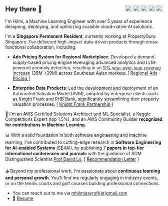 <h2> 
  Hey there 👋
  <a href="https://vbr.nathanchung.dev/badge?page_id=mhilmiasyrofi.mhilmiasyrofi&style=for-the-badge&logo=Github">
    <img align="right" height="22px" src="https://vbr.nathanchung.dev/badge?page_id=mhilmiasyrofi.mhilmiasyrofi&style=for-the-badge&logo=Github" />
  </a>
  <a href="https://scholar.google.com/citations?hl=en&gmla=AHoSzlVjlJfs9P5F7daxNp8ox9wq_Q8KX_J9v7JKRxiSyoHyzck5IJ-ymOODTLiaDxOzn2jiYqA6uSFGDfCuk63g7swb&user=6F-76moAAAAJ">
    <img align="right" height="20px" src="https://upload.wikimedia.org/wikipedia/commons/2/28/Google_Scholar_logo.png" />
  </a>
  <a href="https://leetcode.com/mhilmiasyrofi/">
    <img align="right" height="22px" src="https://upload.wikimedia.org/wikipedia/commons/0/0a/LeetCode_Logo_black_with_text.svg" />
  </a>
  <a href="https://www.kaggle.com/mhilmiasyrofi">
    <img align="right" height="22px" src="https://upload.wikimedia.org/wikipedia/commons/7/7c/Kaggle_logo.png" />
  </a>
  <a href="https://www.linkedin.com/in/mhilmiasyrofi/">
    <img align="right" height="22px" src="https://upload.wikimedia.org/wikipedia/commons/0/01/LinkedIn_Logo.svg" />
  </a>
</h2>

I'm Hilmi, a Machine Learning Engineer with over 5 years of experience designing, deploying, and optimizing scalable cloud-native AI solutions.

I'm a 𝐒𝐢𝐧𝐠𝐚𝐩𝐨𝐫𝐞 𝐏𝐞𝐫𝐦𝐚𝐧𝐞𝐧𝐭 𝐑𝐞𝐬𝐢𝐝𝐞𝐧𝐭, currently working at PropertyGuru Singapore. I’ve delivered high-impact data-driven products through cross-functional collaboration, including:

- 𝐀𝐝𝐬 𝐏𝐫𝐢𝐜𝐢𝐧𝐠 𝐒𝐲𝐬𝐭𝐞𝐦 𝐟𝐨𝐫 𝐑𝐞𝐠𝐢𝐨𝐧𝐚𝐥 𝐌𝐚𝐫𝐤𝐞𝐭𝐩𝐥𝐚𝐜𝐞: Developed a demand-supply-based pricing engine leveraging advanced analytics and LLM-powered anomaly detection, resulting in an [11% year-over-year revenue increase](https://www.propertygurugroup.com/newsroom/propertyguru-reports-second-quarter-2024-results/#:~:text=Marketplaces%20revenues%20increased%2011%25%20year%20over%20year) ($35M→$39M) across Southeast Asian markets. [ [ Regional Ads Pricing ](https://www.linkedin.com/posts/mhilmiasyrofi_createwhatsnext-wearegurus-activity-7246466001024794624-JoZF/) ]

- 𝐄𝐧𝐭𝐞𝐫𝐩𝐫𝐢𝐬𝐞 𝐃𝐚𝐭𝐚 𝐏𝐫𝐨𝐝𝐮𝐜𝐭𝐬: Led the development and deployment of an Automated Valuation Model (AVM), adopted by enterprise clients such as Knight Frank and RHB Bank, significantly streamlining their property valuation processes. [ [Knight Frank Partnership](https://www.linkedin.com/posts/propertyguru-for-business_knightfrank-knightfrankmalaysia-partnersinproperty-activity-7051361835786129408-xYZc/) ]

🏅 I'm an AWS Certified Solutions Architect and ML Specialist, a Kaggle Competitions Expert (top 1.5%), and an AWS Community Builder 𝐫𝐞𝐜𝐨𝐠𝐧𝐢𝐳𝐞𝐝 𝐟𝐨𝐫 𝐜𝐨𝐧𝐭𝐫𝐢𝐛𝐮𝐭𝐢𝐨𝐧𝐬 𝐢𝐧 𝐌𝐚𝐜𝐡𝐢𝐧𝐞 𝐋𝐞𝐚𝐫𝐧𝐢𝐧𝐠.

📊 With a solid foundation in both software engineering and machine learning, I’ve contributed to cutting-edge research in 𝐒𝐨𝐟𝐭𝐰𝐚𝐫𝐞 𝐄𝐧𝐠𝐢𝐧𝐞𝐞𝐫𝐢𝐧𝐠 𝐟𝐨𝐫 𝐀𝐈-𝐞𝐧𝐚𝐛𝐥𝐞𝐝 𝐒𝐲𝐬𝐭𝐞𝐦𝐬 (SE4AI), by publishing 7 𝐩𝐚𝐩𝐞𝐫𝐬 𝐢𝐧 𝐭𝐨𝐩-𝐭𝐢𝐞𝐫 𝐢𝐧𝐭𝐞𝐫𝐧𝐚𝐭𝐢𝐨𝐧𝐚𝐥 𝐜𝐨𝐧𝐟𝐞𝐫𝐞𝐧𝐜𝐞𝐬 𝐚𝐧𝐝 𝐣𝐨𝐮𝐫𝐧𝐚𝐥𝐬 with the guidance of ACM Distinguished Scientist [Prof David Lo](https://scholar.google.com/citations?user=Ra4bt-oAAAAJ&hl=en). [ [Recommendation Letter](https://drive.google.com/file/d/1qCdfXv_gRqM1UB9iHie23PyrVX36dK8G/view) ]

⛳ Beyond my professional work, I'm passionate about 𝐜𝐨𝐧𝐭𝐢𝐧𝐮𝐨𝐮𝐬 𝐥𝐞𝐚𝐫𝐧𝐢𝐧𝐠 𝐚𝐧𝐝 𝐩𝐞𝐫𝐬𝐨𝐧𝐚𝐥 𝐠𝐫𝐨𝐰𝐭𝐡. You’ll find me regularly engaging in industry events, or on the tennis courts and golf courses building professional connections.

-  You can reach out to me via [mhilmiasyrofi(at)gmail.com](mailto:mhilmiasyrofi@gmail.com)
- 📝 [Resume](https://mhilmiasyrofi.github.io/files/Resume.pdf)
